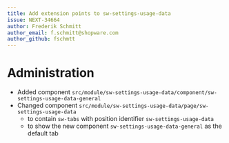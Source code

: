 ```yaml
---
title: Add extension points to sw-settings-usage-data
issue: NEXT-34664
author: Frederik Schmitt
author_email: f.schmitt@shopware.com
author_github: fschmtt
---
```

# Administration
* Added component `src/module/sw-settings-usage-data/component/sw-settings-usage-data-general`
* Changed component `src/module/sw-settings-usage-data/page/sw-settings-usage-data`
  * to contain `sw-tabs` with position identifier `sw-settings-usage-data`
  * to show the new component `sw-settings-usage-data-general` as the default tab
